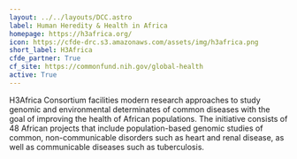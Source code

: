 ```yaml
---
layout: ../../layouts/DCC.astro
label: Human Heredity & Health in Africa
homepage: https://h3africa.org/
icon: https://cfde-drc.s3.amazonaws.com/assets/img/h3africa.png
short_label: H3Africa
cfde_partner: True
cf_site: https://commonfund.nih.gov/global-health
active: True
---
```

H3Africa Consortium facilities modern research approaches to study genomic and environmental determinates of common diseases with the goal of improving the health of African populations. The initiative consists of 48 African projects that include population-based genomic studies of common, non-communicable disorders such as heart and renal disease, as well as communicable diseases such as tuberculosis.